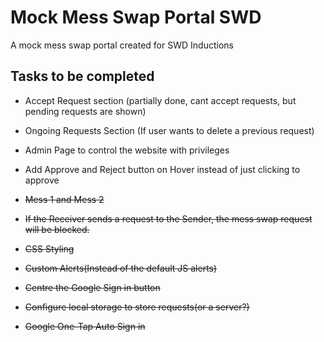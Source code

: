 # Mock Mess Swap Portal SWD

A mock mess swap portal created for SWD Inductions 

## Tasks to be completed
* Accept Request section (partially done, cant accept requests, but pending requests are shown)
* Ongoing Requests Section (If user wants to delete a previous request)
* Admin Page to control the website with privileges
* Add Approve and Reject button on Hover instead of just clicking to approve

* ~~Mess 1 and Mess 2~~
* ~~If the Receiver sends a request to the Sender, the mess swap request will be blocked.~~
* ~~CSS Styling~~
* ~~Custom Alerts(Instead of the default JS alerts)~~
* ~~Centre the Google Sign in button~~
* ~~Configure local storage to store requests(or a server?)~~
* ~~Google One-Tap Auto Sign in~~